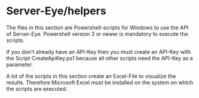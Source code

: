# Server-Eye/helpers

The files in this section are Powershell-scripts for Windows to use the API of Server-Eye. Powershell version 3 or newer is mandatory to execute the scripts.

If you don't already have an API-Key then you must create an API-Key with the Script CreateApiKey.ps1 because all other scripts need the API-Key as a parameter.

A lot of the scripts in this section create an Excel-File to visualize the results. Therefore Microsoft Excel must be installed on the system on which the scripts are executed.





